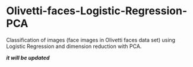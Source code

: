 # Olivetti-faces-Logistic-Regression-PCA
Classification of images (face images in Olivetti faces data set) using Logistic Regression and dimension reduction with PCA.

***it will be updated***
